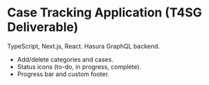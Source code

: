 # Case Tracking Application (T4SG Deliverable)

TypeScript, Next.js, React. Hasura GraphQL backend. 

- Add/delete categories and cases. 
- Status icons (to-do, in progress, complete).
- Progress bar and custom footer.
